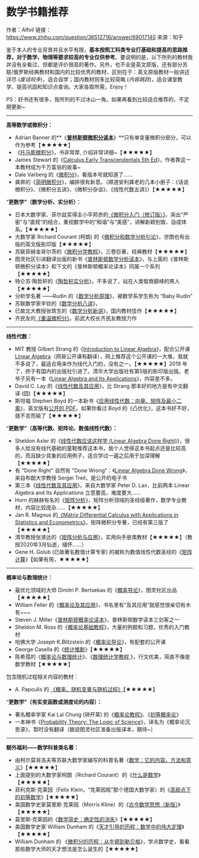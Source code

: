 # 数学书籍推荐

作者：Alfoil
链接：https://www.zhihu.com/question/36512716/answer/69017140
来源：知乎



鉴于本人的专业背景并且水平有限，**基本按照工科类专业打基础和提高的思路推荐，对于数学、物理等要求较高的专业仅供参考**。要说明的是，以下所列的教材我并没有全看过，但都是评价很高的著作。另外，也不全是英文原版，还有部分苏联/俄罗斯经典教材和国内的比较优秀的教材，区别在于：英文原版教材一般讲述详尽 (*废话较多*)，适合自学；国内教材则多比较简略 (*内容跳跃*)，适合课堂教学、提高巩固和知识点查询。大家各取所需，Enjoy！

PS：好书还有很多，我所列的不过冰山一角。如果再看到比较适合推荐的，不定期更新~

------

**高等数学或微积分：**

- Adrian Banner 的**《**[普林斯顿微积分读本](https://link.zhihu.com/?target=https%3A//book.douban.com/subject/26899701/)**》**只有单变量微积分部分，可以作为参考【★★★★★】
- 《[托马斯微积分](https://link.zhihu.com/?target=https%3A//book.douban.com/subject/1231399/)》，书非常厚, 介绍非常详细~【★★★★★】
- James Stewart 的《[Calculus Early Transcendentals 5th Ed](https://link.zhihu.com/?target=https%3A//book.douban.com/subject/2298729/)》，作者靠这一本教材成为千万富翁的故事~
- Dale Varberg 的《[微积分](https://link.zhihu.com/?target=https%3A//book.douban.com/subject/6822205/)》，看版本号就知道了……
- 龚昇的《[简明微积分](https://link.zhihu.com/?target=https%3A//book.douban.com/subject/2025549/)》，编排很有新意。（顺道安利龚老的几本小册子：《话说微积分》、《微积分五讲》、《微积分杂谈》、《线性代数五讲》）【★★★★★】

“**更数学”（数学分析、实分析）：**

- 日本大数学家、菲尔兹奖得主小平邦彦的[《微积分入门（修订版）》](https://link.zhihu.com/?target=https%3A//book.douban.com/subject/30387400/)，突出“严密”与“直观”的结合，重视数学中的“和谐”与“美感”，讲解新颖别致、自成体系。【★★★★★】
- 大数学家 Richard Courant (柯朗) 的《[微积分和数学分析引论](https://link.zhihu.com/?target=https%3A//book.douban.com/subject/1281343/%3Fi%3D0)》，世图也有出版的英文版影印版【★★★★★】
- 苏联菲赫金哥尔茨的《[微积分学教程](https://link.zhihu.com/?target=https%3A//book.douban.com/subject/1707158/)》，三卷巨著，经典教材【★★★★★】
- 图灵社区引进翻译出版的新书《[普林斯顿数学分析读本](https://link.zhihu.com/?target=https%3A//book.douban.com/subject/35172355/)》，与上面的《普林斯顿微积分读本》和下文的《普林斯顿概率论读本》同属一个系列【★★★★★】
- 特仑苏·陶哲轩的《[陶哲轩实分析](https://link.zhihu.com/?target=https%3A//book.douban.com/subject/30227556/)》，不多说了，站在人类智商巅峰的男人【★★★★★】
- 分析学名著 ——Rudin 的《[数学分析原理](https://link.zhihu.com/?target=https%3A//book.douban.com/subject/1230288/)》，被数学系学生称为 “Baby Rudin”
- 苏联数学家辛钦的《[数学分析八讲](https://link.zhihu.com/?target=https%3A//book.douban.com/subject/26593890/)》，
- 已故北大教授张筑生的《[数学分析新讲](https://link.zhihu.com/?target=https%3A//book.douban.com/subject/1130381/)》，国内教材佳作【★★★★★】
- 齐民友的[《重温微积分》](https://link.zhihu.com/?target=https%3A//book.douban.com/subject/1239791/)，前武大校长齐民友教授力作

------

**线性代数：**

- MIT 教授 Gilbert Strang 的《[Introduction to Linear Algebra](https://link.zhihu.com/?target=https%3A//book.douban.com/subject/26824921/)》，配合公开课 [Linear Algebra](https://link.zhihu.com/?target=http%3A//ocw.mit.edu/courses/mathematics/18-06-linear-algebra-spring-2010/index.htm)（网易公开课有翻译），网上推荐这个公开课的一大堆，我就不多说了，最适合用来作为线代入门的，没有之一。【★★★★★】2019 年了，终于有国内的出版社引进了。清华大学出版社有第5版的影印版出版。老爷子另有一本《[Linear Algebra and Its Applications](https://link.zhihu.com/?target=https%3A//book.douban.com/subject/2862541/)》，内容差不多。
- David C. Lay 的《[线性代数及其应用](https://link.zhihu.com/?target=https%3A//book.douban.com/subject/30310517/)》，比 Strang 那本好的地方是有中文翻译 (囧)【★★★★★】
- 斯坦福 Stephen Boyd 的一本新书《[应用线性代数：向量、矩阵及最小二乘](https://link.zhihu.com/?target=https%3A//book.douban.com/subject/35197538/)》，英文版有[公开的 PDF](https://link.zhihu.com/?target=https%3A//web.stanford.edu/~boyd/vmls/vmls.pdf)。如果你看过 Boyd 的《凸优化》，这本书好不好，就不言而喻了【★★★★★】

“**更数学”（高等代数、矩阵论、数值线性代数）：**

- Sheldon Axler 的《[线性代数应该这样学 (Linear Algebra Done Right)](https://link.zhihu.com/?target=https%3A//book.douban.com/subject/26886299/)》，很多人给没有线代基础的童鞋推荐这本书，我个人觉得这本书起点还是比较高的，而且缺少具象的应用例子，适合学过一遍之后用于加深理解【★★★★★】
- 有 "Done Right" 自然有 "Done Wrong"：《[Linear Algebra Done Wrong](https://link.zhihu.com/?target=http%3A//www.math.brown.edu/~treil/papers/LADW/LADW.html)》，来自布朗大学教授 Sergei Treil，是公开的电子书
- 第三本《[线性代数及其应用](https://link.zhihu.com/?target=https%3A//book.douban.com/subject/3309541/)》，来自大数学家 Peter D. Lax，比前两本 Linear Algebra and Its Applications 立意要高，难度要大……
- Horn 的赫赫有名的《[矩阵分析](https://link.zhihu.com/?target=https%3A//book.douban.com/subject/1281543/)》，矩阵分析领域的圣经级著作，数学专业教材，内容比较庞杂……【★★★★★】
- Jan R. Magnus 的[《Matrix Differential Calculus with Applications in Statistics and Econometrics》](https://link.zhihu.com/?target=https%3A//book.douban.com/subject/4706310/)，矩阵微积分专著，已经有第三版了【★★★★★】
- 清华教授张贤达的《[矩阵分析与应用](https://link.zhihu.com/?target=https%3A//book.douban.com/subject/25811213/)》，实用向手册类教材【★★★★★】（教授2020年3月仙逝，缅怀……）
- Gene H. Golub (已故著名数值计算专家) 的被称为数值线性代数圣经的《[矩阵计算](https://link.zhihu.com/?target=https%3A//book.douban.com/subject/5975393/)》【如果有用，★★★★★】

------

**概率论与数理统计：**

- 最优化领域的大师 Dimitri P. Bertsekas 的《[概率导论](https://link.zhihu.com/?target=https%3A//book.douban.com/subject/26694188/)》，图灵社区出品【★★★★★】
- William Feller 的《[概率论及其应用](https://link.zhihu.com/?target=https%3A//book.douban.com/subject/1785817/)》，书名里有“及其应用”就感觉很亲切有木有~~~
- Steven J. Miller《[普林斯顿概率论读本](https://link.zhihu.com/?target=https%3A//book.douban.com/subject/35193606/)》，普林斯顿数学读本三剑客之一
- Sheldon M. Ross 的《[概率论基础教程](https://link.zhihu.com/?target=https%3A//book.douban.com/subject/1803862/)》，大量的例题和习题，优秀的入门教材
- 哈佛大学 Joseph K.Blitzstein 的《[概率论导论](https://link.zhihu.com/?target=https%3A//book.douban.com/subject/31195286/)》，有配套的公开课
- George Casella 的《[统计推断](https://link.zhihu.com/?target=https%3A//book.douban.com/subject/4214656/)》【★★★★★】
- 陈希孺的《[概率论与数理统计](https://link.zhihu.com/?target=https%3A//book.douban.com/subject/2201479/%3Ffrom%3Dtag)》、《[数理统计学教程 ](https://link.zhihu.com/?target=https%3A//book.douban.com/subject/3996242/)》，行文优美，简直不像是数学教材【★★★★★】

包含随机过程相关内容的教材：

- A. Papoulis 的 [《概率、随机变量与随机过程》](https://link.zhihu.com/?target=https%3A//book.douban.com/subject/15994890/)【★★★★★】

“**更数学”（有实变函数或测度论的内容）：**

- 著名概率学家 Kai Lai Chung (钟开莱) 的《[概率论教程》](https://link.zhihu.com/?target=https%3A//book.douban.com/subject/4818683/)、《[初等概率论](https://link.zhihu.com/?target=https%3A//book.douban.com/subject/4619399/)》
- 一本神书《[Probability Theory: The Logic of Science](https://link.zhihu.com/?target=https%3A//book.douban.com/subject/3629804/)》，译名为《概率论沉思录》，暂时没有翻译（据说图灵社区准备出版译本，期待~）

------

**额外福利——数学科普类名著：**

- 由柯尔莫哥洛夫等苏联大数学家编写的科普名著《[数学：它的内容，方法和意义](https://link.zhihu.com/?target=https%3A//book.douban.com/subject/1230328/)》【★★★★★】
- 上面提到的大数学家柯朗（Richard Courant）的《[什么是数学](https://link.zhihu.com/?target=https%3A//book.douban.com/subject/1320282/)》【★★★★★】
- 菲利克斯·克莱因（Felix Klein，“克莱因瓶”那个德国大数学家）的《[高观点下的初等数学](https://link.zhihu.com/?target=https%3A//book.douban.com/subject/3249247/)》【★★★★★】
- 美国数学史家莫里斯·克莱因（Morris Kline）的《[古今数学思想（新版）](https://link.zhihu.com/?target=https%3A//book.douban.com/subject/25809761/)》【★★★★★】
- 莫里斯·克莱因的《[数学简史：确定性的消失](https://link.zhihu.com/?target=https%3A//book.douban.com/subject/30296440/)》【★★★★★】
- 美国数学史家 William Dunham 的《[天才引导的历程：数学中的伟大定理](https://link.zhihu.com/?target=https%3A//book.douban.com/subject/20453160/)》【★★★★★】
- William Dunham 的 《[微积分的历程：从牛顿到勒贝格](https://link.zhihu.com/?target=https%3A//book.douban.com/subject/4904723/)》，学点数学史，看看那些数学大师的天才想法是怎么诞生的【★★★★★】